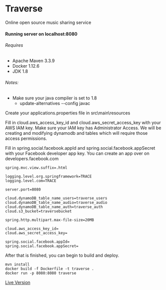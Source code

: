 # Traverse
Online open source music sharing service



#### Running server on localhost:8080

###### Requires 
* Apache Maven 3.3.9
* Docker 1.12.6
* JDK 1.8

###### Notes: 
* Make sure your java compiler is set to 1.8
    * update-alternatives --config javac

Create your applications.properties file in src\main\resources

Fill in cloud.aws_access_key_id and cloud.aws_secret_access_key with your AWS IAM key. 
Make sure your IAM key has Administrator Access.
We will be creating and modifying dynamodb and tables which will require those access permissions.

Fill in spring.social.facebook.appId and spring.social.facebook.appSecret with your Facebook developer app key.
You can create an app over on developers.facebook.com

```
spring.mvc.view.suffix=.html

logging.level.org.springframework=TRACE
logging.level.com=TRACE

server.port=8080

cloud.dynamoDB_table_name_users=traverse_users
cloud.dynamoDB_table_name_audio=traverse_audio
cloud.dynamoDB_table_name_auth=traverse_auth
cloud.s3_bucket=traversebucket

spring.http.multipart.max-file-size=20MB

cloud.aws_access_key_id=
cloud.aws_secret_access_key=

spring.social.facebook.appId=
spring.social.facebook.appSecret=

```

After that is finished, you can begin to build and deploy.

```
mvn install
docker build -f Dockerfile -t traverse .
docker run -p 8080:8080 traverse
```

[Live Version](http://traverse.dax.cloud/)